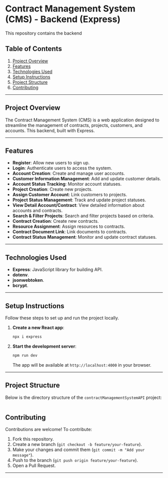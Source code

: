 # Contract Management System (CMS) - Backend (Express)

This repository contains the backend

## Table of Contents
1. [Project Overview](#project-overview)
2. [Features](#features)
3. [Technologies Used](#technologies-used)
4. [Setup Instructions](#setup-instructions)
5. [Project Structure](#project-structure)
6. [Contributing](#contributing)

---

## Project Overview
The Contract Management System (CMS) is a web application designed to streamline the management of contracts, projects, customers, and accounts. This backend, built with Express.

---

## Features
- **Register**: Allow new users to sign up.
- **Login**: Authenticate users to access the system.
- **Account Creation**: Create and manage user accounts.
- **Customer Information Management**: Add and update customer details.
- **Account Status Tracking**: Monitor account statuses.
- **Project Creation**: Create new projects.
- **Assign Customer Account**: Link customers to projects.
- **Project Status Management**: Track and update project statuses.
- **View Detail Account/Contract**: View detailed information about accounts and contracts.
- **Search & Filter Projects**: Search and filter projects based on criteria.
- **Contract Creation**: Create new contracts.
- **Resource Assignment**: Assign resources to contracts.
- **Contract Document Link**: Link documents to contracts.
- **Contract Status Management**: Monitor and update contract statuses.

---

## Technologies Used
- **Express**: JavaScript library for building API.
- **dotenv**.
- **jsonwebtoken**.
- **bcrypt**.

---

## Setup Instructions
Follow these steps to set up and run the project locally.

1. **Create a new React app**:
   ```bash
   npx i express
   ```

2. **Start the development server**:
   ```bash
   npm run dev
   ```
   The app will be available at `http://localhost:4000` in your browser.

---

## Project Structure
Below is the directory structure of the `contractManagementSystemAPI` project:

```

```

## Contributing
Contributions are welcome! To contribute:
1. Fork this repository.
2. Create a new branch (`git checkout -b feature/your-feature`).
3. Make your changes and commit them (`git commit -m "Add your message"`).
4. Push to the branch (`git push origin feature/your-feature`).
5. Open a Pull Request.

---
